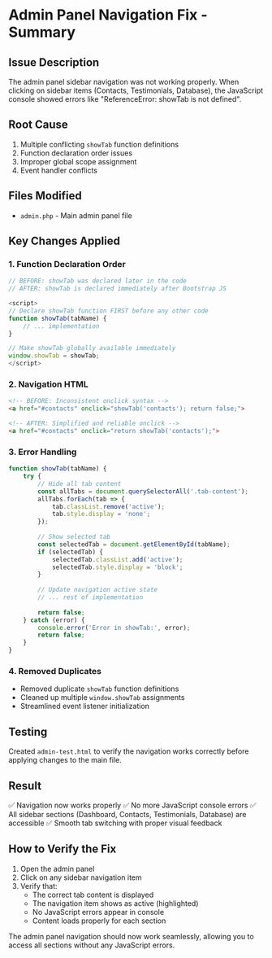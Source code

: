# Admin Panel Navigation Fix - Summary

## Issue Description
The admin panel sidebar navigation was not working properly. When clicking on sidebar items (Contacts, Testimonials, Database), the JavaScript console showed errors like "ReferenceError: showTab is not defined".

## Root Cause
1. Multiple conflicting `showTab` function definitions
2. Function declaration order issues
3. Improper global scope assignment
4. Event handler conflicts

## Files Modified
- `admin.php` - Main admin panel file

## Key Changes Applied

### 1. Function Declaration Order
```javascript
// BEFORE: showTab was declared later in the code
// AFTER: showTab is declared immediately after Bootstrap JS

<script>
// Declare showTab function FIRST before any other code
function showTab(tabName) {
    // ... implementation
}

// Make showTab globally available immediately
window.showTab = showTab;
</script>
```

### 2. Navigation HTML
```html
<!-- BEFORE: Inconsistent onclick syntax -->
<a href="#contacts" onclick="showTab('contacts'); return false;">

<!-- AFTER: Simplified and reliable onclick -->
<a href="#contacts" onclick="return showTab('contacts');">
```

### 3. Error Handling
```javascript
function showTab(tabName) {
    try {
        // Hide all tab content
        const allTabs = document.querySelectorAll('.tab-content');
        allTabs.forEach(tab => {
            tab.classList.remove('active');
            tab.style.display = 'none';
        });
        
        // Show selected tab
        const selectedTab = document.getElementById(tabName);
        if (selectedTab) {
            selectedTab.classList.add('active');
            selectedTab.style.display = 'block';
        }
        
        // Update navigation active state
        // ... rest of implementation
        
        return false;
    } catch (error) {
        console.error('Error in showTab:', error);
        return false;
    }
}
```

### 4. Removed Duplicates
- Removed duplicate `showTab` function definitions
- Cleaned up multiple `window.showTab` assignments
- Streamlined event listener initialization

## Testing
Created `admin-test.html` to verify the navigation works correctly before applying changes to the main file.

## Result
✅ Navigation now works properly
✅ No more JavaScript console errors
✅ All sidebar sections (Dashboard, Contacts, Testimonials, Database) are accessible
✅ Smooth tab switching with proper visual feedback

## How to Verify the Fix
1. Open the admin panel
2. Click on any sidebar navigation item
3. Verify that:
   - The correct tab content is displayed
   - The navigation item shows as active (highlighted)
   - No JavaScript errors appear in console
   - Content loads properly for each section

The admin panel navigation should now work seamlessly, allowing you to access all sections without any JavaScript errors.
